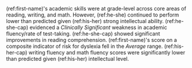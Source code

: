 (ref:first-name)'s academic skills were at grade-level across core areas of reading, writing, and math.
However, (ref:he-she) continued to perform lower than predicted given (ref:his-her) strong intellectual ability.
(ref:he-she-cap) evidenced a _Clinically Significant_ weakness in academic fluency/rate of test-taking.
(ref:he-she-cap) showed significant improvements in reading comprehension.
(ref:first-name)'s score on a composite indicator of risk for dyslexia fell in the _Average_ range.
(ref:his-her-cap) writing fluency and math fluency scores were significantly lower than predicted given (ref:his-her) intellectual level.
